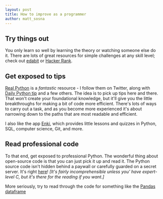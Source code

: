 ```yaml
---
layout: post
title: How to improve as a programmer
author: matt_sosna
---
```


## Try things out
You only learn so well by learning the theory or watching someone else do it. There are lots of great resources for simple challenges at any skill level; check out [edabit](https://edabit.com/challenges/python3) or [Hacker Rank](https://www.hackerrank.com/domains/python).

## Get exposed to tips
[Real Python](https://realpython.com/) is a _fantastic_ resource - I follow them on Twitter, along with [Daily Python tip](https://twitter.com/python_tip) and a few others. The idea is to pick up tips here and there. That won't create your foundational knowledge, but it'll give you the little breakthroughs for making a bit of code more efficient. There's lots of ways to carry out a task, and as you become more experienced it's about narrowing down to the paths that are most readable and efficient.

I also like the app [Enki](https://www.enki.com/), which provides little lessons and quizzes in Python, SQL, computer science, Git, and more.

## Read professional code
To that end, get exposed to professional Python. The wonderful thing about open-source code is that you can just pick it up and read it. The Python source code isn't hidden behind a paywall or carefully guarded on a secret server. It's right [here](https://github.com/python/cpython)! *[It's fairly incomprehensible unless you' have expert-level C, but it's there for the reading if you want.]*

More seriously, try to read through the code for something like the [Pandas dataframe](https://github.com/pandas-dev/pandas/blob/master/pandas/core/frame.py)
